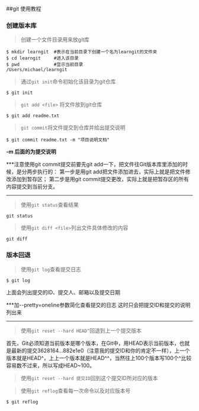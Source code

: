 ##git 使用教程

### 创建版本库

> 创建一个文件目录用来放git库

~~~
$ mkdir learngit  #表示在当前目录下创建一个名为learngit的文件夹
$ cd learngit     #进入该目录
$ pwd 			  #显示当前目录
/Users/michael/learngit   
~~~

> 通过`git init`命令初始化该目录为git仓库

~~~
$ git init
~~~

> `git add <file>` 将文件放到git仓库

~~~
$ git add readme.txt
~~~

> `git commit`将文件提交到仓库并给出提交说明

~~~
$ git commit readme.txt -m "项目说明文档"
~~~

**-m 后面的为提交说明**

***注意使用git commit提交前要先git add一下，把文件往Git版本库里添加的时候，是分两步执行的：
第一步是用git add把文件添加进去，实际上就是把文件修改添加到暂存区；
第二步是用git commit提交更改，实际上就是把暂存区的所有内容提交到当前分支。
***

> 使用`git status`查看结果

~~~
git status 
~~~

> 使用`git diff <file>`列出文件具体修改的内容

~~~
git diff
~~~

### 版本回退

> 使用`git log`查看提交日志

~~~
$ git log
~~~

上面会列出提交的ID、提交人、邮箱以及提交日期

***加--pretty=oneline参数简化查看提交的日志
这时只会把提交ID和提交的说明列出来
***

> 使用`git reset --hard HEAD^`回退到上一个提交版本

首先，Git必须知道当前版本是哪个版本，在Git中，用HEAD表示当前版本，也就是最新的提交3628164...882e1e0（注意我的提交ID和你的肯定不一样），上一个版本就是HEAD^，上上一个版本就是HEAD^^，当然往上100个版本写100个^比较容易数不过来，所以写成HEAD~100。

> 使用`git reset --hard 提交ID`回到这个提交ID所对应的版本

>使用`git reflog`查看每一次命令以及对应版本号

~~~
$ git reflog
~~~













